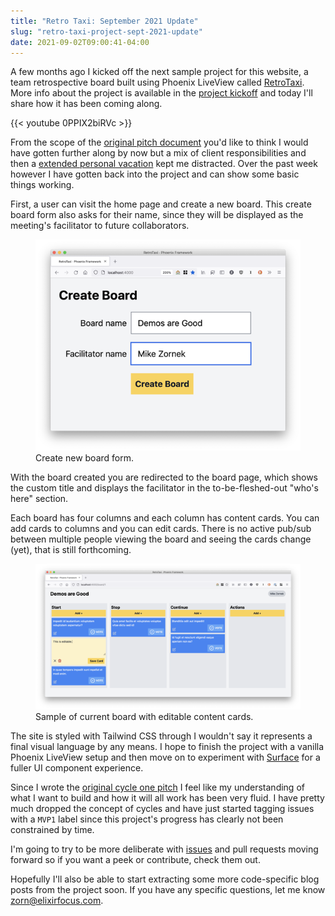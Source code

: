 ```yaml
---
title: "Retro Taxi: September 2021 Update"
slug: "retro-taxi-project-sept-2021-update"
date: 2021-09-02T09:00:41-04:00
---
```


A few months ago I kicked off the next sample project for this website, a team retrospective board built using Phoenix LiveView called [RetroTaxi](https://github.com/elixirfocus/retro_taxi/). More info about the project is available in the [project kickoff](/posts/retro-taxi-project-kickoff/) and today I'll share how it has been coming along.

{{< youtube 0PPIX2biRVc >}}

From the scope of the [original pitch document](https://github.com/elixirfocus/retro_taxi/blob/main/docs/c1/feature_post_and_vote.md) you'd like to think I would have gotten further along by now but a mix of client responsibilities and then a [extended personal vacation](https://mikezornek.com/posts/2021/7/vacation/) kept me distracted. Over the past week however I have gotten back into the project and can show some basic things working.

First, a user can visit the home page and create a new board. This create board form also asks for their name, since they will be displayed as the meeting's facilitator to future collaborators.

<figure>
 <a href="new-board.png">
 <img src="new-board-thumb.png" alt="Create new board form."></a>
 <figcaption>Create new board form.</figcaption>
</figure>

With the board created you are redirected to the board page, which shows the custom title and displays the facilitator in the to-be-fleshed-out "who's here" section.

Each board has four columns and each column has content cards. You can add cards to columns and you can edit cards. There is no active pub/sub between multiple people viewing the board and seeing the cards change (yet), that is still forthcoming.

<figure>
 <a href="board-columns.png">
 <img src="board-columns-thumb.png" alt="Sample of current board with editable content cards."></a>
 <figcaption>Sample of current board with editable content cards.</figcaption>
</figure>

The site is styled with Tailwind CSS through I wouldn't say it represents a final visual language by any means. I hope to finish the project with a vanilla Phoenix LiveView setup and then move on to experiment with [Surface](https://surface-ui.org/) for a fuller UI component experience.

Since I wrote the [original cycle one pitch](https://github.com/elixirfocus/retro_taxi/blob/main/docs/c1/feature_post_and_vote.md) I feel like my understanding of what I want to build and how it will all work has been very fluid. I have pretty much dropped the concept of cycles and have just started tagging issues with a `MVP1` label since this project's progress has clearly not been constrained by time.

I'm going to try to be more deliberate with [issues](https://github.com/elixirfocus/retro_taxi/issues) and pull requests moving forward so if you want a peek or contribute, check them out.

Hopefully I'll also be able to start extracting some more code-specific blog posts from the project soon. If you have any specific questions, let me know <zorn@elixirfocus.com>.